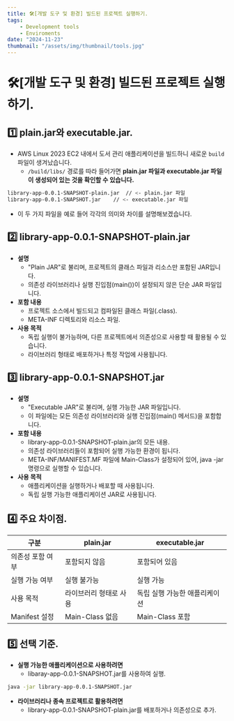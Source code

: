 ```yaml
---
title: 🛠️[개발 도구 및 환경] 빌드된 프로젝트 실행하기.
tags:
    - Development tools
    - Enviroments
date: "2024-11-23"
thumbnail: "/assets/img/thumbnail/tools.jpg"
---
```


# 🛠️[개발 도구 및 환경] 빌드된 프로젝트 실행하기.
## 1️⃣ plain.jar와 executable.jar.
- AWS Linux 2023 EC2 내에서 도서 관리 애플리케이션을 빌드하니 새로운 `build` 파일이 생겨났습니다.
    - `/build/libs/` 경로를 따라 들어가면 **plain.jar 파일과 executable.jar 파일이 생성되어 있는 것을 확인할 수 있습니다.**
```bash
library-app-0.0.1-SNAPSHOT-plain.jar  // <- plain.jar 파일
library-app-0.0.1-SNAPSHOT.jar    // <- executable.jar 파일
```
- 이 두 가지 파일을 예로 들어 각각의 의미와 차이를 설명해보겠습니다.

## 2️⃣ library-app-0.0.1-SNAPSHOT-plain.jar
- **설명** 
    - "Plain JAR"로 불리며, 프로젝트의 클래스 파일과 리소스만 포함된 JAR입니다.
    - 의존성 라이브러리나 실행 진입점(main())이 설정되지 않은 단순 JAR 파일입니다.
- **포함 내용**
    - 프로젝트 소스에서 빌드되고 컴파일된 클래스 파일(.class).
    - META-INF 디렉토리와 리소스 파일.
- **사용 목적**
    - 독립 실행이 불가능하며, 다른 프로젝트에서 의존성으로 사용할 때 활용될 수 있습니다.
    - 라이브러리 형태로 배포하거나 특정 작업에 사용됩니다.

## 3️⃣ library-app-0.0.1-SNAPSHOT.jar
- **설명**
    - "Executable JAR"로 불리며, 실행 가능한 JAR 파일입니다.
    - 이 파일에는 모든 의존성 라이브러리와 실행 진입점(main() 메서드)을 포함합니다.
- **포함 내용**
    - library-app-0.0.1-SNAPSHOT-plain.jar의 모든 내용.
    - 의존성 라이브러리들이 포함되어 실행 가능한 환경이 됩니다.
    - META-INF/MANIFEST.MF 파일에 Main-Class가 설정되어 있어, java -jar 명령으로 실행할 수 있습니다.
- **사용 목적**
    - 애플리케이션을 실행하거나 배포할 때 사용됩니다.
    - 독립 실행 가능한 애플리케이션 JAR로 사용됩니다.

## 4️⃣ 주요 차이점.

| 구분 | plain.jar | executable.jar |
| -------- | -------- | -------- |
| 의존성 포함 여부 | 포함되지 않음 | 포함되어 있음|
| 실행 가능 여부 | 실행 불가능 | 실행 가능 |
| 사용 목적 | 라이브러리 형태로 사용 | 독립 실행 가능한 애플리케이션 |
| Manifest 설정 | Main-Class 없음 | Main-Class 포함 |

## 5️⃣ 선택 기준.
- **실행 가능한 애플리케이션으로 사용하려면**
    - libaray-app-0.0.1-SNAPSHOT.jar를 사용하여 실행.
```bash
java -jar library-app-0.0.1-SNAPSHOT.jar
```

- **라이브러리나 종속 프로젝트로 활용하려면**
    - library-app-0.0.1-SNAPSHOT-plain.jar를 배포하거나 의존성으로 추가.
